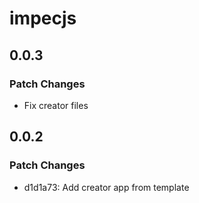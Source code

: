 # impecjs

## 0.0.3

### Patch Changes

- Fix creator files

## 0.0.2

### Patch Changes

- d1d1a73: Add creator app from template
